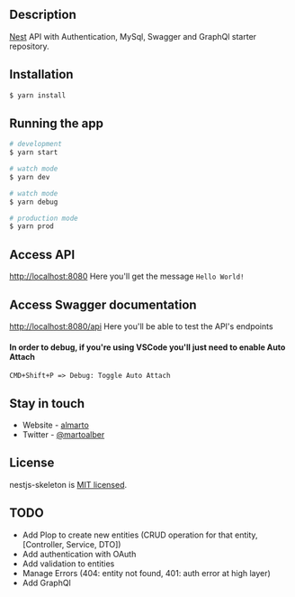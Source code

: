 ## Description

[Nest](https://github.com/nestjs/nest) API with Authentication, MySql, Swagger and GraphQl starter repository.

## Installation

```bash
$ yarn install
```

## Running the app

```bash
# development
$ yarn start

# watch mode
$ yarn dev

# watch mode
$ yarn debug

# production mode
$ yarn prod
```

## Access API

[http://localhost:8080](http://localhost:8080) Here you'll get the message `Hello World!`

## Access Swagger documentation

[http://localhost:8080/api](http://localhost:8080/api) Here you'll be able to test the API's endpoints

#### In order to debug, if you're using VSCode you'll just need to enable Auto Attach

`CMD+Shift+P => Debug: Toggle Auto Attach`

## Stay in touch

- Website - [almarto](https://github.com/almarto)
- Twitter - [@martoalber](https://twitter.com/martoalber)

## License

nestjs-skeleton is [MIT licensed](LICENSE).

## TODO

- Add Plop to create new entities (CRUD operation for that entity, [Controller, Service, DTO])
- Add authentication with OAuth
- Add validation to entities
- Manage Errors (404: entity not found, 401: auth error at high layer)
- Add GraphQl
